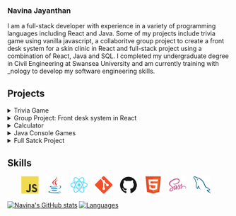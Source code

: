 ### Navina Jayanthan

I am a full-stack developer with experience in a variety of programming languages including React and Java. Some of my projects include trivia game using vanilla javascript, a collaboritve group project to create a front desk system for a skin clinic in React and full-stack project using a combination of React, Java and SQL. I completed my undergraduate degree in Civil Engineering at Swansea University and am currently training with _nology to develop my software engineering skills. 

## Projects
<details>
  <summary>Trivia Game</summary>   
  <br>
  A classic trivia game built using HTML, SCSS and vanilla JavaScript. The game utilises JavaScript to make it more interactive by indicating whether a selected answer is right or wrong as well as the question progress and score count.
</details>

<details>
  <summary>Group Project: Front desk system in React</summary>
  <br>
  A collaborative project completed alongside the other trainees at _nology, which involved creating a front desk and stock system for a skin clinic. We used HTML, SASS & React for the frontend and Firebase authentication for a login system. The components/pages are unit tested using React Testing Library. We utilised Scrum to complete this project, in 4 day sprints across 2 weeks.
</details>

<details>
  <summary>Calculator</summary>
  <br>
  A web application for a calculator using vanilla JS, HTML and SCSS. The calculator has fairly basic functionality and can complete the following operations: add, subtract, multiply and divide. 
</details>

<details>
  <summary>Java Console Games</summary>
  <br>
  The card game Snap and the game Hangman created using Java, that utilises the console for the user interface.
</details>

<details>
  <summary>Full Satck Project</summary>
  <br>
  A full stack web application that uses React for the front-end, SQL to create and store the database and Java and SpringBoot to make the API that interacts with the database and the front-end.
</details>


## Skills
<p align="center">
  <img height="40" src="https://raw.githubusercontent.com/devicons/devicon/master/icons/javascript/javascript-original.svg">&nbsp;&nbsp;&nbsp;
  <img height="40" src="https://raw.githubusercontent.com/devicons/devicon/master/icons/java/java-original.svg">&nbsp;&nbsp;&nbsp;
  <img height="40" src="https://raw.githubusercontent.com/devicons/devicon/master/icons/react/react-original.svg">&nbsp;&nbsp;&nbsp;
  <img height="40" src="https://raw.githubusercontent.com/devicons/devicon/master/icons/git/git-original.svg">&nbsp;&nbsp;&nbsp;
  <img height="40" src="https://raw.githubusercontent.com/devicons/devicon/master/icons/github/github-original.svg">&nbsp;&nbsp;&nbsp;
  <img height="40" src="https://raw.githubusercontent.com/devicons/devicon/master/icons/html5/html5-original.svg">&nbsp;&nbsp;&nbsp;
  <img height="40" src="https://raw.githubusercontent.com/devicons/devicon/master/icons/sass/sass-original.svg">&nbsp;&nbsp;&nbsp;
  <img height="40" src="https://raw.githubusercontent.com/devicons/devicon/master/icons/mysql/mysql-original.svg">&nbsp;&nbsp;&nbsp;
</p>

[![Navina's GitHub stats](https://github-readme-stats.vercel.app/api?username=navina321)](https://github.com/navina321/github-readme-stats)
[![Languages](https://github-readme-stats.vercel.app/api/top-langs/?username=navina321&layout=compact)](https://github.com/navina321/github-readme-stats)



<!--
**navina321/navina321** is a ✨ _special_ ✨ repository because its `README.md` (this file) appears on your GitHub profile.

Here are some ideas to get you started:

- 🔭 I’m currently working on ...
- 🌱 I’m currently learning ...
- 👯 I’m looking to collaborate on ...
- 🤔 I’m looking for help with ...
- 💬 Ask me about ...
- 📫 How to reach me: ...
- 😄 Pronouns: ...
- ⚡ Fun fact: ...
-->
